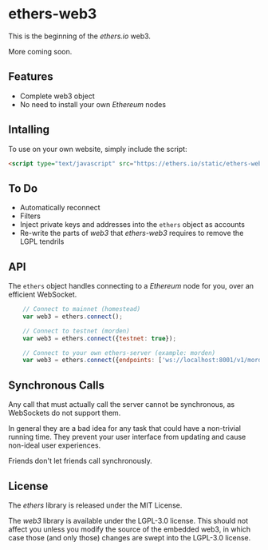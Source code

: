 ethers-web3
===========

This is the beginning of the *ethers.io* web3.

More coming soon.


Features
--------

* Complete web3 object
* No need to install your own *Ethereum* nodes


Intalling
---------

To use on your own website, simply include the script:

```html
<script type="text/javascript" src="https://ethers.io/static/ethers-web3-bc3788a20bb49f2b.js"></script>
```


To Do
-----

* Automatically reconnect
* Filters
* Inject private keys and addresses into the `ethers` object as accounts
* Re-write the parts of *web3* that *ethers-web3* requires to remove the LGPL tendrils


API
---

The `ethers` object handles connecting to a *Ethereum* node for you, over an efficient WebSocket.

```javascript
    // Connect to mainnet (homestead)
    var web3 = ethers.connect();

    // Connect to testnet (morden)
    var web3 = ethers.connect({testnet: true});

    // Connect to your own ethers-server (example: morden)
    var web3 = ethers.connect({endpoints: ['ws://localhost:8001/v1/morden']});
```


Synchronous Calls
-----------------

Any call that must actually call the server cannot be synchronous, as WebSockets do not support them.

In general they are a bad idea for any task that could have a non-trivial running time. They prevent your user interface from updating and cause non-ideal user experiences.

Friends don't let friends call synchronously.


License
-------

The *ethers* library is released under the MIT License.

The *web3* library is available under the LGPL-3.0 license. This should not affect you unless you modify the source of the embedded web3, in which case those (and only those) changes are swept into the LGPL-3.0 license.



